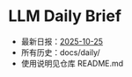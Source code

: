 # LLM Daily Brief

- 最新日报：[2025-10-25](./daily/2025-10-25.md)
- 所有历史：docs/daily/
- 使用说明见仓库 README.md
